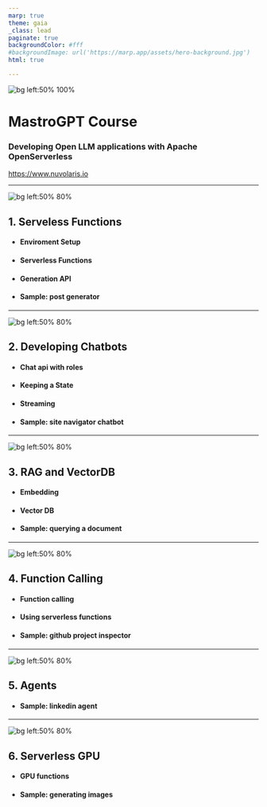 ```yaml
---
marp: true
theme: gaia
_class: lead
paginate: true
backgroundColor: #fff
#backgroundImage: url('https://marp.app/assets/hero-background.jpg')
html: true

---
```


![bg left:50% 100%](./1-intro/mastrogpt.png)

# MastroGPT Course
### Developing Open LLM applications with Apache OpenServerless 

https://www.nuvolaris.io

---
![bg left:50% 80%](./1-intro/1-intro.excalidraw.png)

## 1. Serveless Functions

- #### Enviroment Setup
- #### Serverless Functions
- #### Generation API
- #### Sample: post generator

---

![bg left:50% 80%](./2-chat/2-chat.excalidraw.png)

## 2. Developing Chatbots

- #### Chat api with roles
- #### Keeping a State
- #### Streaming
- #### Sample: site navigator chatbot

---

![bg left:50% 80%](./3-rag/3-rag.excalidraw.png)

## 3. RAG and VectorDB

- #### Embedding
- #### Vector DB
- #### Sample: querying a document

---

![bg left:50% 80%](./4-json/4-json.excalidraw.png)

## 4. Function Calling

- #### Function calling
- #### Using serverless functions
- #### Sample: github project inspector

---

![bg left:50% 80%](./5-funcall/5-funcall.excalidraw.png)

## 5. Agents

- #### Sample: linkedin agent

---

![bg left:50% 80%](./6-gpu/6-gpu.excalidraw.png)

## 6. Serverless GPU

- #### GPU functions
- #### Sample: generating images
